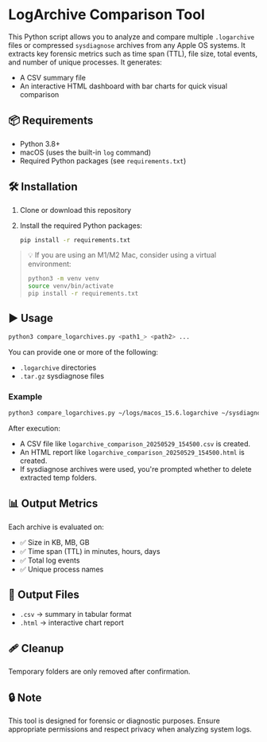 # LogArchive Comparison Tool

This Python script allows you to analyze and compare multiple `.logarchive` files or compressed `sysdiagnose` archives from any Apple OS systems. It extracts key forensic metrics such as time span (TTL), file size, total events, and number of unique processes. It generates:

* A CSV summary file
* An interactive HTML dashboard with bar charts for quick visual comparison

## 📦 Requirements

* Python 3.8+
* macOS (uses the built-in `log` command)
* Required Python packages (see `requirements.txt`)

## 🛠 Installation

1. Clone or download this repository
2. Install the required Python packages:

   ```bash
   pip install -r requirements.txt
   ```

> 💡 If you are using an M1/M2 Mac, consider using a virtual environment:
>
> ```bash
> python3 -m venv venv
> source venv/bin/activate
> pip install -r requirements.txt
> ```

## ▶️ Usage

```bash
python3 compare_logarchives.py <path1_> <path2> ...
```

You can provide one or more of the following:

* `.logarchive` directories
* `.tar.gz` sysdiagnose files

### Example

```bash
python3 compare_logarchives.py ~/logs/macos_15.6.logarchive ~/sysdiagnose/sysdiag_15.5.tar.gz
```

After execution:

* A CSV file like `logarchive_comparison_20250529_154500.csv` is created.
* An HTML report like `logarchive_comparison_20250529_154500.html` is created.
* If sysdiagnose archives were used, you're prompted whether to delete extracted temp folders.

## 📊 Output Metrics

Each archive is evaluated on:

* ✅ Size in KB, MB, GB
* ✅ Time span (TTL) in minutes, hours, days
* ✅ Total log events
* ✅ Unique process names

## 📁 Output Files

* `.csv` → summary in tabular format
* `.html` → interactive chart report

## 🩹 Cleanup

Temporary folders are only removed after confirmation.

## 🔒 Note

This tool is designed for forensic or diagnostic purposes. Ensure appropriate permissions and respect privacy when analyzing system logs.


